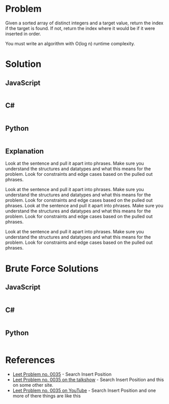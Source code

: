 
# Problem

Given a sorted array of distinct integers and a target value, return the index if the target is found. If not, return the index where it would be if it were inserted in order.

You must write an algorithm with O(log n) runtime complexity.

# Solution

## JavaScript

```javascript
```

## C#

```csharp
```

## Python

```python
```

## Explanation

Look at the sentence and pull it apart into phrases. Make sure you understand the structures and datatypes and what this means for the problem. Look for constraints and edge cases based on the pulled out phrases.

Look at the sentence and pull it apart into phrases. Make sure you understand the structures and datatypes and what this means for the problem. Look for constraints and edge cases based on the pulled out phrases. Look at the sentence and pull it apart into phrases. Make sure you understand the structures and datatypes and what this means for the problem. Look for constraints and edge cases based on the pulled out phrases.

Look at the sentence and pull it apart into phrases. Make sure you understand the structures and datatypes and what this means for the problem. Look for constraints and edge cases based on the pulled out phrases.



# Brute Force Solutions

## JavaScript

```javascript
```

## C#

```csharp
```

## Python

```python
```

# References

- [Leet Problem no. 0035](https://leetcode.com/problems/search-insert-position/) -  Search Insert Position
- [Leet Problem no. 0035 on the talkshow](https://leetcode.com/problems/search-insert-position/) -  Search Insert Position and this on some other site.
- [Leet Problem no. 0035 on YouTube](https://leetcode.com/problems/search-insert-position/) -  Search Insert Position and one more of there things are like this
